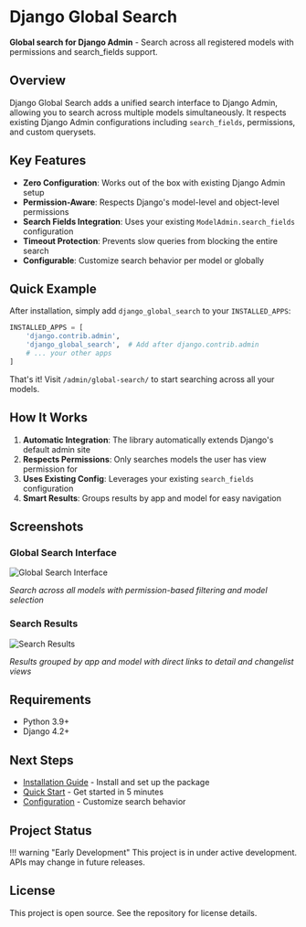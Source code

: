 # Django Global Search

**Global search for Django Admin** - Search across all registered models with permissions and search_fields support.

## Overview

Django Global Search adds a unified search interface to Django Admin, allowing you to search across multiple models simultaneously. It respects existing Django Admin configurations including `search_fields`, permissions, and custom querysets.

## Key Features

- **Zero Configuration**: Works out of the box with existing Django Admin setup
- **Permission-Aware**: Respects Django's model-level and object-level permissions
- **Search Fields Integration**: Uses your existing `ModelAdmin.search_fields` configuration
- **Timeout Protection**: Prevents slow queries from blocking the entire search
- **Configurable**: Customize search behavior per model or globally

## Quick Example

After installation, simply add `django_global_search` to your `INSTALLED_APPS`:

```python
INSTALLED_APPS = [
    'django.contrib.admin',
    'django_global_search',  # Add after django.contrib.admin
    # ... your other apps
]
```

That's it! Visit `/admin/global-search/` to start searching across all your models.

## How It Works

1. **Automatic Integration**: The library automatically extends Django's default admin site
2. **Respects Permissions**: Only searches models the user has view permission for
3. **Uses Existing Config**: Leverages your existing `search_fields` configuration
4. **Smart Results**: Groups results by app and model for easy navigation

## Screenshots

### Global Search Interface
![Global Search Interface](./media/admin_search_page.png)

*Search across all models with permission-based filtering and model selection*

### Search Results
![Search Results](./media/admin_search_result_page.png)

*Results grouped by app and model with direct links to detail and changelist views*

## Requirements

- Python 3.9+
- Django 4.2+

## Next Steps

- [Installation Guide](installation.md) - Install and set up the package
- [Quick Start](quickstart.md) - Get started in 5 minutes
- [Configuration](configuration.md) - Customize search behavior

## Project Status

!!! warning "Early Development"
    This project is in under active development. APIs may change in future releases.

## License

This project is open source. See the repository for license details.
